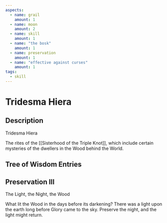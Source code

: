 ```yaml
---
aspects: 
  - name: grail
    amount: 1
  - name: moon
    amount: 2
  - name: skill
    amount: 1
  - name: "the bosk"
    amount: 1
  - name: preservation
    amount: 1
  - name: "effective against curses"
    amount: 1
tags:
  - skill
---
```


# Tridesma Hiera

## Description
Tridesma Hiera

The rites of the [[Sisterhood of the Triple Knot]], which include certain mysteries of the dwellers in the Wood behind the World.
## Tree of Wisdom Entries
## Preservation III
The Light, the Night, the Wood

What lit the Wood in the days before its darkening? There was a light upon the earth long before Glory came to the sky. Preserve the night, and the light might return.